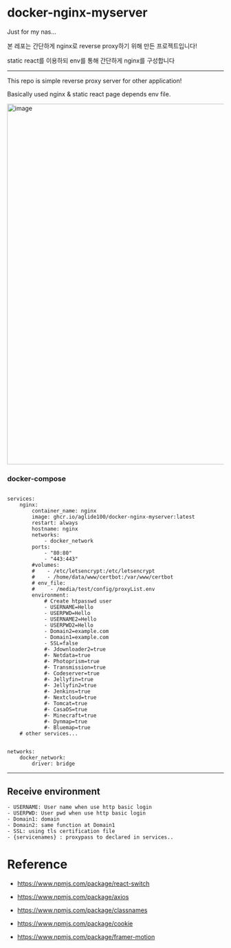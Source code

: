 # docker-nginx-myserver

Just for my nas...

본 레포는 간단하게 nginx로 reverse proxy하기 위해 만든 프로젝트입니다!

static react를 이용하되 env를 통해 간단하게 nginx를 구성합니다

---

This repo is simple reverse proxy server for other application!

Basically used nginx & static react page depends env file.

<img width="839" alt="image" src="https://user-images.githubusercontent.com/35767154/182404152-eaec18cb-3b5c-4d15-ac47-7495e1357985.png">

### docker-compose

```

services:
    nginx:
        container_name: nginx
        image: ghcr.io/aglide100/docker-nginx-myserver:latest
        restart: always
        hostname: nginx
        networks:
            - docker_network
        ports:
            - "80:80"
            - "443:443"
        #volumes:
        #    - /etc/letsencrypt:/etc/letsencrypt
        #    - /home/data/www/certbot:/var/www/certbot
        # env_file:
        #     - /media/test/config/proxyList.env
        environment:
            # Create htpasswd user
            - USERNAME=Hello
            - USERPWD=Hello
            - USERNAME2=Hello
            - USERPWD2=Hello
            - Domain2=example.com
            - Domain1=example.com
            - SSL=false
            #- Jdownloader2=true
            #- Netdata=true
            #- Photoprism=true
            #- Transmission=true
            #- Codeserver=true
            #- Jellyfin=true
            #- Jellyfin2=true
            #- Jenkins=true
            #- Nextcloud=true
            #- Tomcat=true
            #- CasaOS=true
            #- Minecraft=true
            #- Dynmap=true
            #- Bluemap=true
    # other services...


networks:
    docker_network:
        driver: bridge
```

---

## Receive environment

    - USERNAME: User name when use http basic login
    - USERPWD: User pwd when use http basic login
    - Domain1: domain
    - Domain2: same function at Domain1
    - SSL: using tls certification file
    - {servicenames} : proxypass to declared in services..

# Reference

- https://www.npmjs.com/package/react-switch

- https://www.npmjs.com/package/axios

- https://www.npmjs.com/package/classnames

- https://www.npmjs.com/package/cookie

- https://www.npmjs.com/package/framer-motion
